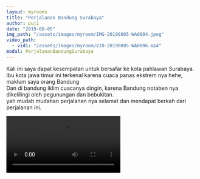 ```yaml
---
layout: myrooms
title: "Perjalanan Bandung Surabaya" 
author: puji
date: "2019-08-05"
img_path: "/assets/images/myroom/IMG-20190805-WA0004.jpeg"
video_path: 
  - vid1: "/assets/images/myroom/VID-20190805-WA0006.mp4"
modal: PerjalananBandungSurabaya
---  
```


Kali ini saya dapat kesempatan untuk bersafar ke kota pahlawan Surabaya.  
Ibu kota jawa timur ini terkenal karena cuaca panas ekstrem nya hehe, maklum saya orang Bandung  
Dan di bandung iklim cuacanya dingin, karena Bandung notaben nya dikelilingi oleh pegunungan dan bebukitan.  
yah mudah mudahan perjalanan nya selamat dan mendapat berkah dari perjalanan ini.  

<video controls="controls">
  <source type="video/mp4" src="{{page.video_path[vid1]}}"></source>
  <source type="video/webm" src="filename.webm"></source>
  <p>Your browser does not support the video element.</p>
</video>
